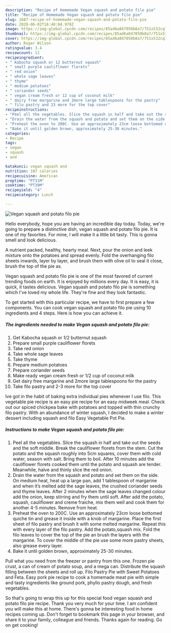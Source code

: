 ```yaml
---
description: "Recipe of Homemade Vegan squash and potato filo pie"
title: "Recipe of Homemade Vegan squash and potato filo pie"
slug: 1687-recipe-of-homemade-vegan-squash-and-potato-filo-pie
date: 2020-06-02T16:48:04.978Z
image: https://img-global.cpcdn.com/recipes/85ad6a847050b8a7/751x532cq70/vegan-squash-and-potato-filo-pie-recipe-main-photo.jpg
thumbnail: https://img-global.cpcdn.com/recipes/85ad6a847050b8a7/751x532cq70/vegan-squash-and-potato-filo-pie-recipe-main-photo.jpg
cover: https://img-global.cpcdn.com/recipes/85ad6a847050b8a7/751x532cq70/vegan-squash-and-potato-filo-pie-recipe-main-photo.jpg
author: Roger Wilson
ratingvalue: 3.4
reviewcount: 12
recipeingredient:
- " Kabocha squash or 12 butternut squash"
- " small purple cauliflower florets"
- " red onion"
- " whole sage leaves"
- " thyme"
- " medium potatoes"
- " coriander seeds"
- " vegan cream fresh or 12 cup of coconut milk"
- " dairy free margarine and 2more large tablespoons for the pastry"
- " filo pastry and 23 more for the top cover"
recipeinstructions:
- "Peel all the vegetables. Slice the squash in half and take out the seeds and the soft middle. Break the cauliflower florets from the stem. Cut the potato and the squash roughly into 5cm squares, cover them with cold water, season with salt. Bring them to boil. After 10 minutes add the cauliflower florets cooked them until the potato and squash are tender. Meanwhile, halve and thinly slice the red onion."
- "Drain the water from the squash and potato and set them on the side. On medium heat, heat up a large pan, add 1 tablespoon of margarine and when it’s melted add the sage leaves, the crushed coriander seeds and thyme leaves. After 2 minutes when the sage leaves changed colour add the onion, keep stirring and fry them until soft. After add the potato, squash, cauliflower and creme fraiche, mix them well and cook them for another 4-5 minutes. Remove from heat."
- "Preheat the oven to 200C. Use an approximately 23cm loose bottomed quiche tin and grease it inside with a knob of margarine. Place the first sheet of filo pastry and brush it with some melted margarine. Repeat this with every layer of the filo pastry. Add the potato,squash mix. Fold the filo leaves to cover the top of the pie an brush the layers with the margarine. To cover the middle of the pie use some more pastry sheets, also grease every layer."
- "Bake it until golden brown, approximately 25-30 minutes."
categories:
- Recipe
tags:
- vegan
- squash
- and

katakunci: vegan squash and 
nutrition: 107 calories
recipecuisine: American
preptime: "PT31M"
cooktime: "PT39M"
recipeyield: "4"
recipecategory: Lunch

---
```



![Vegan squash and potato filo pie](https://img-global.cpcdn.com/recipes/85ad6a847050b8a7/751x532cq70/vegan-squash-and-potato-filo-pie-recipe-main-photo.jpg)

Hello everybody, hope you are having an incredible day today. Today, we're going to prepare a distinctive dish, vegan squash and potato filo pie. It is one of my favorites. For mine, I will make it a little bit tasty. This is gonna smell and look delicious.

A nutrient packed, healthy, hearty meal. Next, pour the onion and leek mixture onto the potatoes and spread evenly. Fold the overhanging filo sheets inwards, layer by layer, and brush them with olive oil to seal it close, brush the top of the pie as.

Vegan squash and potato filo pie is one of the most favored of current trending foods on earth. It is enjoyed by millions every day. It is easy, it is quick, it tastes delicious. Vegan squash and potato filo pie is something which I've loved my whole life. They're fine and they look fantastic.


To get started with this particular recipe, we have to first prepare a few components. You can cook vegan squash and potato filo pie using 10 ingredients and 4 steps. Here is how you can achieve it.

<!--inarticleads1-->

##### The ingredients needed to make Vegan squash and potato filo pie:

1. Get  Kabocha squash or 1/2 butternut squash
1. Prepare  small purple cauliflower florets
1. Take  red onion
1. Take  whole sage leaves
1. Take  thyme
1. Prepare  medium potatoes
1. Prepare  coriander seeds
1. Make ready  vegan cream fresh or 1/2 cup of coconut milk
1. Get  dairy free margarine and 2more large tablespoons for the pastry
1. Take  filo pastry and 2-3 more for the top cover


Ive got in the habit of baking extra individual pies whenever I use filo. This vegetable pie recipe is an easy pie recipe for an easy midweek meal. Check out our spiced chickpea bake with potatoes and topped with thin crunchy filo pastry. With an abundance of winter squash, I decided to make a winter dessert including squash and filo Easy Vegetable Pot Pie. 

<!--inarticleads2-->

##### Instructions to make Vegan squash and potato filo pie:

1. Peel all the vegetables. Slice the squash in half and take out the seeds and the soft middle. Break the cauliflower florets from the stem. Cut the potato and the squash roughly into 5cm squares, cover them with cold water, season with salt. Bring them to boil. After 10 minutes add the cauliflower florets cooked them until the potato and squash are tender. Meanwhile, halve and thinly slice the red onion.
1. Drain the water from the squash and potato and set them on the side. On medium heat, heat up a large pan, add 1 tablespoon of margarine and when it’s melted add the sage leaves, the crushed coriander seeds and thyme leaves. After 2 minutes when the sage leaves changed colour add the onion, keep stirring and fry them until soft. After add the potato, squash, cauliflower and creme fraiche, mix them well and cook them for another 4-5 minutes. Remove from heat.
1. Preheat the oven to 200C. Use an approximately 23cm loose bottomed quiche tin and grease it inside with a knob of margarine. Place the first sheet of filo pastry and brush it with some melted margarine. Repeat this with every layer of the filo pastry. Add the potato,squash mix. Fold the filo leaves to cover the top of the pie an brush the layers with the margarine. To cover the middle of the pie use some more pastry sheets, also grease every layer.
1. Bake it until golden brown, approximately 25-30 minutes.


Pull what you need from the freezer or pantry from this one. Frozen pie crust, a can of cream of potato soup, and a mega can. Distribute the squash filling between the sheets and roll up. Filo Pastry Pie with Sweet Potatoes and Feta. Easy pork pie recipe to cook a homemade meat pie with simple and tasty ingredients like ground pork, phyllo pastry dough, and fresh vegetables. 

So that's going to wrap this up for this special food vegan squash and potato filo pie recipe. Thank you very much for your time. I am confident you will make this at home. There's gonna be interesting food in home recipes coming up. Don't forget to bookmark this page in your browser, and share it to your family, colleague and friends. Thanks again for reading. Go on get cooking!
